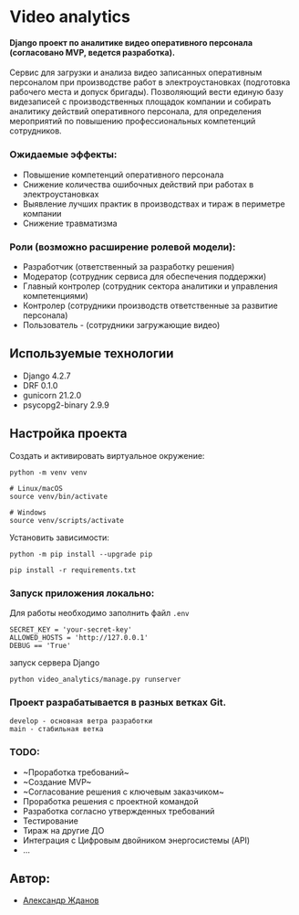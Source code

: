 # Video analytics
#### Django проект по аналитике видео оперативного персонала (согласовано MVP, ведется разработка).

Сервис для загрузки и анализа видео записанных оперативным персоналом при производстве работ в электроустановках (подготовка рабочего места и допуск бригады). Позволяющий вести единую базу видезаписей с производственных площадок компании и собирать аналитику действий оперативного персонала, для определения мероприятий по повышению профессиональных компетенций сотрудников.

### Ожидаемые эффекты:
- Повышение компетенций оперативного персонала
- Снижение количества ошибочных действий при работах в электроустановках
- Выявление лучших практик в производствах и тираж в периметре компании
- Снижение травматизма

### Роли (возможно расширение ролевой модели):
- Разработчик (ответственный за разработку решения)
- Модератор (сотрудник сервиса для обеспечения поддержки)
- Главный контролер (сотрудник сектора аналитики и управления компетенциями)
- Контролер (сотрудники производств ответственные за развитие персонала)
- Пользователь - (сотрудники загружающие видео)

## Используемые технологии
- Django 4.2.7
- DRF 0.1.0
- gunicorn 21.2.0
- psycopg2-binary 2.9.9

## Настройка проекта

Cоздать и активировать виртуальное окружение:
```
python -m venv venv
```
```
# Linux/macOS
source venv/bin/activate
```
```
# Windows
source venv/scripts/activate
```
Установить зависимости:
```
python -m pip install --upgrade pip
```
```
pip install -r requirements.txt
```

### Запуск приложения локально:

Для работы необходимо заполнить файл `.env`
```
SECRET_KEY = 'your-secret-key'
ALLOWED_HOSTS = 'http://127.0.0.1'
DEBUG == 'True'
```
запуск сервера Django
```
python video_analytics/manage.py runserver
```


### Проект разрабатывается в разных ветках Git.
```
develop - основная ветра разработки
main - стабильная ветка

```

### TODO:
- ~Проработка требований~
- ~Создание MVP~
- ~Согласование решения с ключевым заказчиком~
- Проработка решения с проектной командой
- Разработка согласно утвержденных требований
- Тестирование
- Тираж на другие ДО
- Интеграция с Цифровым двойником энергосистемы (API)
- ...


## Автор:
- [Александр Жданов ](https://github.com/ZhdanovAM72)
